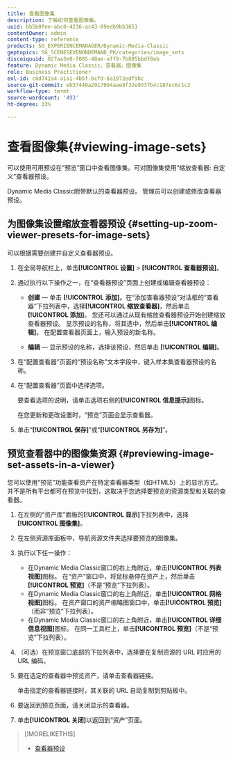 ```yaml
---
title: 查看图像集
description: 了解如何查看图像集。
uuid: bb5b0fee-abc0-4236-ac43-09edb9bb3651
contentOwner: admin
content-type: reference
products: SG_EXPERIENCEMANAGER/Dynamic-Media-Classic
geptopics: SG_SCENESEVENONDEMAND_PK/categories/image_sets
discoiquuid: 027aa3e0-f085-48ae-aff9-7b805bbdf8ab
feature: Dynamic Media Classic，查看器，图像集
role: Business Practitioner
exl-id: c8d742a4-a1a1-4b5f-bcfd-6a1972edf9bc
source-git-commit: eb37440a2917094aae8f32e9337b4c187ec6c1c2
workflow-type: tm+mt
source-wordcount: '493'
ht-degree: 33%

---
```


# 查看图像集{#viewing-image-sets}

可以使用可用预设在“预览”窗口中查看图像集。可对图像集使用“缩放查看器: 自定义”查看器预设。

Dynamic Media Classic附带默认的查看器预设。 管理员可以创建或修改查看器预设。

## 为图像集设置缩放查看器预设 {#setting-up-zoom-viewer-presets-for-image-sets}

可以根据需要创建并自定义查看器预设。

1. 在全局导航栏上，单击&#x200B;**[!UICONTROL 设置]** > **[!UICONTROL 查看器预设]**。
1. 通过执行以下操作之一，在“查看器预设”页面上创建或编辑查看器预设：

   * **创建**  — 单击 **[!UICONTROL 添加]**。在“添加查看器预设”对话框的“查看器”下拉列表中，选择&#x200B;**[!UICONTROL 缩放查看器]**，然后单击&#x200B;**[!UICONTROL 添加]**。 您还可以通过从现有缩放查看器预设开始创建缩放查看器预设。 显示预设的名称，将其选中，然后单击&#x200B;**[!UICONTROL 编辑]**。 在配置查看器页面上，输入预设的新名称。

   * **编辑**  — 显示预设的名称，选择该预设，然后单击 **[!UICONTROL 编辑]**。

1. 在“配置查看器”页面的“预设名称”文本字段中，键入样本集查看器预设的名称。
1. 在“配置查看器”页面中选择选项。

   要查看选项的说明，请单击选项右侧的&#x200B;**[!UICONTROL 信息提示]**&#x200B;图标。

   在您更新和更改设置时，“预览”页面会显示查看器。

1. 单击“**[!UICONTROL 保存]**”或“**[!UICONTROL 另存为]**”。

## 预览查看器中的图像集资源 {#previewing-image-set-assets-in-a-viewer}

您可以使用“预览”功能查看资产在特定查看器类型（如HTML5）上的显示方式。 并不是所有平台都可在预览中找到，这取决于您选择要预览的资源类型和关联的查看器。

1. 在左侧的“资产库”面板的&#x200B;**[!UICONTROL 显示]**&#x200B;下拉列表中，选择&#x200B;**[!UICONTROL 图像集]**。
1. 在左侧资源库面板中，导航资源文件夹选择要预览的图像集。
1. 执行以下任一操作：

   * 在Dynamic Media Classic窗口的右上角附近，单击&#x200B;**[!UICONTROL 列表视图]**&#x200B;图标。 在“资产”窗口中，将鼠标悬停在资产上，然后单击&#x200B;**[!UICONTROL 预览]**（不是“预览”下拉列表）。
   * 在Dynamic Media Classic窗口的右上角附近，单击&#x200B;**[!UICONTROL 网格视图]**&#x200B;图标。 在资产窗口的资产缩略图窗口中，单击&#x200B;**[!UICONTROL 预览]**（而非“预览”下拉列表）。
   * 在Dynamic Media Classic窗口的右上角附近，单击&#x200B;**[!UICONTROL 详细信息视图]**&#x200B;图标。 在同一工具栏上，单击&#x200B;**[!UICONTROL 预览]**（不是“预览”下拉列表）。

1. （可选）在预览窗口底部的下拉列表中，选择要在复制资源的 URL 时应用的 URL 编码。
1. 要在选定的查看器中预览资产，请单击查看器链接。

   单击指定的查看器链接时，其关联的 URL 自动复制到剪贴板中。

1. 要返回到预览页面，请关闭显示的查看器。
1. 单击&#x200B;**[!UICONTROL 关闭]**&#x200B;以返回到“资产”页面。

>[!MORELIKETHIS]
>
>* [查看器预设](application-setup.md#viewer_presets)

